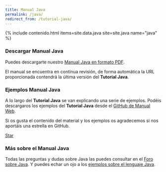 ```yaml
---
title: Manual Java
permalink: /java/
redirect_from: /tutorial-java/
---
```


{% include contenido.html items=site.data.java site=site.java name="java" %}


### Descargar Manual Java

Puedes descargarte nuestro [Manual Java en formato PDF][PDFJava].

El manual se encuentra en continua revisión, de forma automática la URL proporcionada contendrá la última versión del **Tutorial Java**.

### Ejemplos Manual Java

A lo largo del **Tutorial Java** se van explicando una serie de ejemplos. Podéis descargaros los ejemplos del **Tutorial Java** desde el [GitHub de Manual Web][GitJava].

Si os gusta el contenido del material y los ejemplos os agradecemos si nos aportáis una estrella en GitHub.

<a class="github-button" href="https://github.com/manualweb/manualweb" data-icon="octicon-star" data-style="mega" aria-label="Star manualweb/manualweb on GitHub">Star</a>

### Más sobre el Manual Java

Todas las preguntas y dudas sobre Java las puedes consultar en el [Foro sobre Java][ForoJava]. Y puedes echar un ojo a los [ejemplos sobre el lenguaje Java][EjemplosJava].

<script id="github-bjs" src="https://buttons.github.io/buttons.js" async="" defer="defer"></script>


[PDFJava]: #
[GitJava]: https://github.com/moleculax
[ForoJava]: http://www.dudasprogramacion.com/java
[EjemplosJava]: http://lineadecodigo.com/java/
